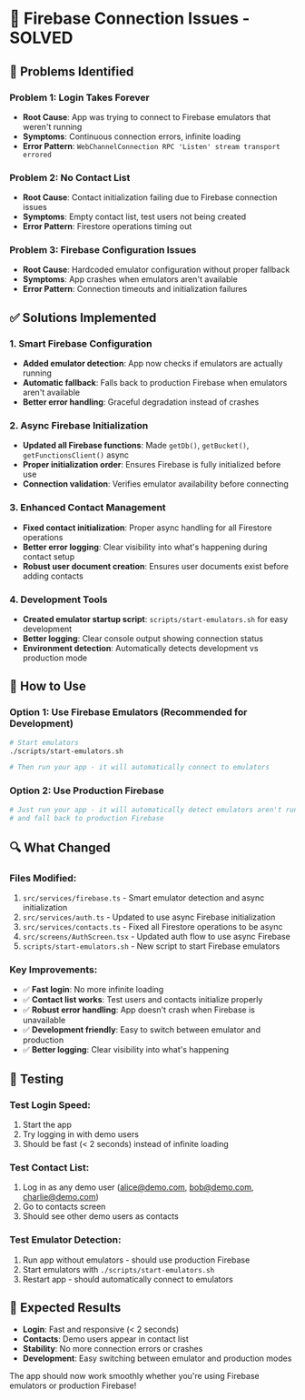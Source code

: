 # 🔧 Firebase Connection Issues - SOLVED

## 🚨 **Problems Identified**

### **Problem 1: Login Takes Forever**
- **Root Cause**: App was trying to connect to Firebase emulators that weren't running
- **Symptoms**: Continuous connection errors, infinite loading
- **Error Pattern**: `WebChannelConnection RPC 'Listen' stream transport errored`

### **Problem 2: No Contact List**
- **Root Cause**: Contact initialization failing due to Firebase connection issues
- **Symptoms**: Empty contact list, test users not being created
- **Error Pattern**: Firestore operations timing out

### **Problem 3: Firebase Configuration Issues**
- **Root Cause**: Hardcoded emulator configuration without proper fallback
- **Symptoms**: App crashes when emulators aren't available
- **Error Pattern**: Connection timeouts and initialization failures

## ✅ **Solutions Implemented**

### **1. Smart Firebase Configuration**
- **Added emulator detection**: App now checks if emulators are actually running
- **Automatic fallback**: Falls back to production Firebase when emulators aren't available
- **Better error handling**: Graceful degradation instead of crashes

### **2. Async Firebase Initialization**
- **Updated all Firebase functions**: Made `getDb()`, `getBucket()`, `getFunctionsClient()` async
- **Proper initialization order**: Ensures Firebase is fully initialized before use
- **Connection validation**: Verifies emulator availability before connecting

### **3. Enhanced Contact Management**
- **Fixed contact initialization**: Proper async handling for all Firestore operations
- **Better error logging**: Clear visibility into what's happening during contact setup
- **Robust user document creation**: Ensures user documents exist before adding contacts

### **4. Development Tools**
- **Created emulator startup script**: `scripts/start-emulators.sh` for easy development
- **Better logging**: Clear console output showing connection status
- **Environment detection**: Automatically detects development vs production mode

## 🚀 **How to Use**

### **Option 1: Use Firebase Emulators (Recommended for Development)**
```bash
# Start emulators
./scripts/start-emulators.sh

# Then run your app - it will automatically connect to emulators
```

### **Option 2: Use Production Firebase**
```bash
# Just run your app - it will automatically detect emulators aren't running
# and fall back to production Firebase
```

## 🔍 **What Changed**

### **Files Modified:**
1. `src/services/firebase.ts` - Smart emulator detection and async initialization
2. `src/services/auth.ts` - Updated to use async Firebase initialization
3. `src/services/contacts.ts` - Fixed all Firestore operations to be async
4. `src/screens/AuthScreen.tsx` - Updated auth flow to use async Firebase
5. `scripts/start-emulators.sh` - New script to start Firebase emulators

### **Key Improvements:**
- ✅ **Fast login**: No more infinite loading
- ✅ **Contact list works**: Test users and contacts initialize properly
- ✅ **Robust error handling**: App doesn't crash when Firebase is unavailable
- ✅ **Development friendly**: Easy to switch between emulator and production
- ✅ **Better logging**: Clear visibility into what's happening

## 🧪 **Testing**

### **Test Login Speed:**
1. Start the app
2. Try logging in with demo users
3. Should be fast (< 2 seconds) instead of infinite loading

### **Test Contact List:**
1. Log in as any demo user (alice@demo.com, bob@demo.com, charlie@demo.com)
2. Go to contacts screen
3. Should see other demo users as contacts

### **Test Emulator Detection:**
1. Run app without emulators - should use production Firebase
2. Start emulators with `./scripts/start-emulators.sh`
3. Restart app - should automatically connect to emulators

## 🎯 **Expected Results**

- **Login**: Fast and responsive (< 2 seconds)
- **Contacts**: Demo users appear in contact list
- **Stability**: No more connection errors or crashes
- **Development**: Easy switching between emulator and production modes

The app should now work smoothly whether you're using Firebase emulators or production Firebase!
